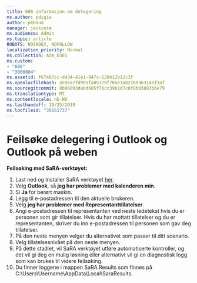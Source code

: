 ```yaml
---
title: 606 informasjon om delegering
ms.author: pdigia
author: pebaum
manager: jackiesm
ms.audience: Admin
ms.topic: article
ROBOTS: NOINDEX, NOFOLLOW
localization_priority: Normal
ms.collection: Adm_O365
ms.custom:
- "606"
- "3800004"
ms.assetid: f67467cc-d434-41e1-847c-120412b12c3f
ms.openlocfilehash: a59ea7fd995fa05179f70ae3a82268363145f3af
ms.sourcegitcommit: 0b06093dabd685f76cc39b1d7c0f8b03883b6e79
ms.translationtype: MT
ms.contentlocale: nb-NO
ms.lasthandoff: 10/25/2019
ms.locfileid: "36661737"
---
```

# <a name="troubleshooting-delegation-in-outlook-and-outlook-on-the-web"></a>Feilsøke delegering i Outlook og Outlook på weben

**Feilsøking med SaRA-verktøyet:**

1. Last ned og Installer SaRA verktøyet [her](https://aka.ms/SaRA-SkypeForBusinessSignIn).
1. Velg **Outlook**, så **jeg har problemer med kalenderen min**.
1. Si **Ja** for berørt maskin.
1. Legg til e-postadressen til den aktuelle brukeren.
1. Velg **jeg har problemer med Representanttillatelser**.
1. Angi e-postadressen til representanten ved neste ledetekst hvis du er personen som gir tillatelser. Hvis du har mottatt tillatelser og du er representanten, skriver du inn e-postadressen til personen som gav deg tillatelser.
1. På den neste menyen velger du alternativet som passer til ditt scenario.
1. Velg tillatelsesnivået på den neste menyen.
1. På dette stadiet, vil SaRA verktøyet utføre automatiserte kontroller, og det vil gi deg en mulig løsning eller alternativt vil gi en diagnostisk logg som kan brukes til videre feilsøking.
1. Du finner loggene i mappen SaRA Results som finnes på C:\Users\Username\AppData\Local\SaraResults.
